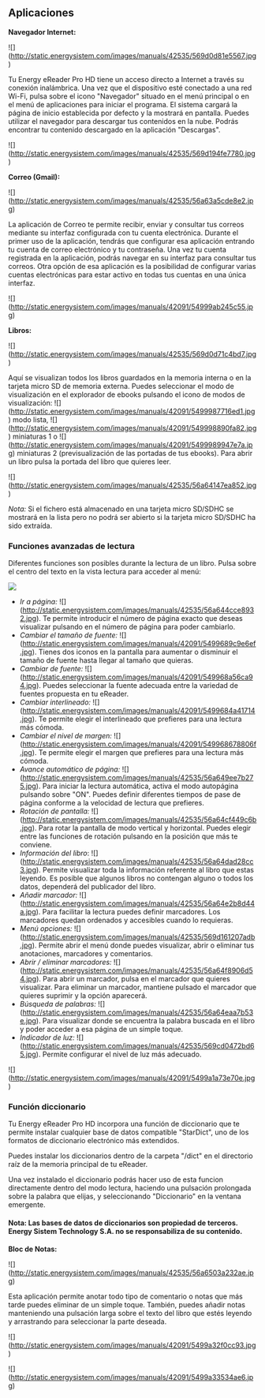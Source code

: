 ## Aplicaciones

**Navegador Internet:**

![] (http://static.energysistem.com/images/manuals/42535/569d0d81e5567.jpg)

Tu Energy eReader Pro HD tiene un acceso directo a Internet a través su conexión inalámbrica. Una vez que el dispositivo esté conectado a una red Wi-Fi, pulsa sobre el icono "Navegador" situado en el menú principal o en el menú de aplicaciones para iniciar el programa. El sistema cargará la página de inicio establecida por defecto y la mostrará en pantalla. Puedes utilizar el navegador para descargar tus contenidos en la nube. Podrás encontrar tu contenido descargado en la aplicación "Descargas".

![] (http://static.energysistem.com/images/manuals/42535/569d194fe7780.jpg)

**Correo (Gmail):**

![] (http://static.energysistem.com/images/manuals/42535/56a63a5cde8e2.jpg)

La aplicación de Correo te permite recibir, enviar y consultar tus correos mediante su interfaz configurada con tu cuenta electrónica.
Durante el primer uso de la aplicación, tendrás que configurar esa aplicación entrando tu cuenta de correo electrónico y tu contraseña. Una vez tu cuenta registrada en la aplicación, podrás navegar en su interfaz para consultar tus correos.
Otra opción de esa aplicación es la posibilidad de configurar varias cuentas electrónicas para estar activo en todas tus cuentas en una única interfaz.

![] (http://static.energysistem.com/images/manuals/42091/54999ab245c55.jpg)

**Libros:**

![] (http://static.energysistem.com/images/manuals/42535/569d0d71c4bd7.jpg)

Aquí se visualizan todos los libros guardados en la memoria interna o en la tarjeta micro SD de memoria externa.
Puedes seleccionar el modo de visualización en el explorador de ebooks pulsando el icono de modos de visualización: ![] (http://static.energysistem.com/images/manuals/42091/5499987716ed1.jpg) modo lista, ![] (http://static.energysistem.com/images/manuals/42091/549998890fa82.jpg) miniaturas 1 o ![] (http://static.energysistem.com/images/manuals/42091/5499989947e7a.jpg) miniaturas 2 (previsualización de las portadas de tus ebooks). Para abrir un libro pulsa la portada del libro que quieres leer.

![] (http://static.energysistem.com/images/manuals/42535/56a64147ea852.jpg)

*Nota:* Si el fichero está almacenado en una tarjeta micro SD/SDHC se mostrará en la lista pero no podrá ser abierto si la tarjeta micro SD/SDHC ha sido extraída.

### Funciones avanzadas de lectura

Diferentes funciones son posibles durante la lectura de un libro. Pulsa sobre el centro del texto en la vista lectura para acceder al menú:

![](http://static.energysistem.com/images/manuals/42535/56a6488b920aa.jpg)

-	*Ir a página:* ![] (http://static.energysistem.com/images/manuals/42535/56a644cce8932.jpg). Te permite introducir el número de página exacto que deseas visualizar pulsando en el número de página para poder cambiarlo.
-	*Cambiar el tamaño de fuente:* ![] (http://static.energysistem.com/images/manuals/42091/5499689c9e6ef.jpg). Tienes dos iconos en la pantalla para aumentar o disminuir el tamaño de fuente hasta llegar al tamaño que quieras.
-	*Cambiar de fuente:* ![] (http://static.energysistem.com/images/manuals/42091/549968a56ca94.jpg). Puedes seleccionar la fuente adecuada entre la variedad de fuentes propuesta en tu eReader.
-	*Cambiar interlineado:* ![] (http://static.energysistem.com/images/manuals/42091/5499684a41714.jpg). Te permite elegir el interlineado que prefieres para una lectura más cómoda.
-	*Cambiar el nivel de margen:* ![] (http://static.energysistem.com/images/manuals/42091/549968678806f.jpg). Te permite elegir el margen que prefieres para una lectura más cómoda.
-	*Avance automático de página:* ![] (http://static.energysistem.com/images/manuals/42535/56a649ee7b275.jpg). Para iniciar la lectura automática, activa el modo autopágina pulsando sobre "ON". Puedes definir diferentes tiempos de pase de página conforme a la velocidad de lectura que prefieres.
-	*Rotación de pantalla:* ![] (http://static.energysistem.com/images/manuals/42535/56a64cf449c6b.jpg). Para rotar la pantalla de modo vertical y horizontal. Puedes elegir entre las funciones de rotación pulsando en la posición que más te conviene.
-	*Información del libro*: ![] (http://static.energysistem.com/images/manuals/42535/56a64dad28cc3.jpg). Permite visualizar toda la información referente al libro que estas leyendo. Es posible que algunos libros no contengan alguno o todos los datos, dependerá del publicador del libro.
-	*Añadir marcador:* ![] (http://static.energysistem.com/images/manuals/42535/56a64e2b8d44a.jpg). Para facilitar la lectura puedes definir marcadores. Los marcadores quedan ordenados y accesibles cuando lo requieras.
-	*Menú opciones:* ![] (http://static.energysistem.com/images/manuals/42535/569d161207adb.jpg). Permite abrir el menú donde puedes visualizar, abrir o eliminar tus anotaciones, marcadores y comentarios.
-	*Abrir / eliminar marcadores:* ![] (http://static.energysistem.com/images/manuals/42535/56a64f8906d54.jpg). Para abrir un marcador, pulsa en el marcador que quieres visualizar. Para eliminar un marcador, mantiene pulsado el marcador que quieres suprimir y la opción aparecerá.
-	*Búsqueda de palabras:* ![] (http://static.energysistem.com/images/manuals/42535/56a64eaa7b53e.jpg). Para visualizar donde se encuentra la palabra buscada en el libro y poder acceder a esa página de un simple toque.
-	*Indicador de luz:* ![] (http://static.energysistem.com/images/manuals/42535/569cd0472bd65.jpg). Permite configurar el nivel de luz más adecuado.

![] (http://static.energysistem.com/images/manuals/42091/5499a1a73e70e.jpg)

### Función diccionario
Tu Energy eReader Pro HD incorpora una función de diccionario que te permite instalar cualquier base de datos compatible "StarDict", uno de los formatos de diccionario electrónico más extendidos.

Puedes instalar los diccionarios dentro de la carpeta "/dict" en el directorio raíz de la memoria principal de tu eReader.

Una vez instalado el diccionario podrás hacer uso de esta funcion directamente dentro del modo lectura, haciendo una pulsación prolongada sobre la palabra que elijas, y seleccionando "Diccionario" en la ventana emergente.

#### Nota: Las bases de datos de diccionarios son propiedad de terceros. Energy Sistem Technology S.A. no se responsabiliza de su contenido.

**Bloc de Notas:**

![] (http://static.energysistem.com/images/manuals/42535/56a6503a232ae.jpg)

Esta aplicación permite anotar todo tipo de comentario o notas que más tarde puedes eliminar de un simple toque. También, puedes añadir notas manteniendo una pulsación larga sobre el texto del libro que estés leyendo y arrastrando para seleccionar la parte deseada.

![] (http://static.energysistem.com/images/manuals/42091/5499a32f0cc93.jpg)

![] (http://static.energysistem.com/images/manuals/42091/5499a33534ae6.jpg)


